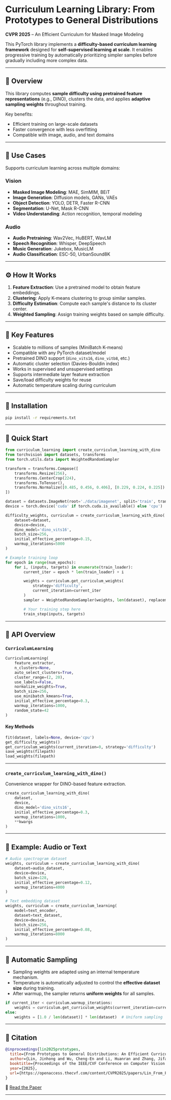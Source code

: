 # Curriculum Learning Library: From Prototypes to General Distributions  
**CVPR 2025** – An Efficient Curriculum for Masked Image Modeling

This PyTorch library implements a **difficulty-based curriculum learning framework** designed for **self-supervised learning at scale**. It enables progressive training by automatically prioritizing simpler samples before gradually including more complex data.

---

## 📌 Overview

This library computes **sample difficulty using pretrained feature representations** (e.g., DINO), clusters the data, and applies **adaptive sampling weights** throughout training.

Key benefits:
- Efficient training on large-scale datasets
- Faster convergence with less overfitting
- Compatible with image, audio, and text domains

---

## 🔬 Use Cases

Supports curriculum learning across multiple domains:

### Vision
- **Masked Image Modeling**: MAE, SimMIM, BEiT
- **Image Generation**: Diffusion models, GANs, VAEs
- **Object Detection**: YOLO, DETR, Faster R-CNN
- **Segmentation**: U-Net, Mask R-CNN
- **Video Understanding**: Action recognition, temporal modeling

### Audio
- **Audio Pretraining**: Wav2Vec, HuBERT, WavLM
- **Speech Recognition**: Whisper, DeepSpeech
- **Music Generation**: Jukebox, MusicLM
- **Audio Classification**: ESC-50, UrbanSound8K

---

## ⚙️ How It Works

1. **Feature Extraction**: Use a pretrained model to obtain feature embeddings.
2. **Clustering**: Apply K-means clustering to group similar samples.
3. **Difficulty Estimation**: Compute each sample's distance to its cluster center.
4. **Weighted Sampling**: Assign training weights based on sample difficulty.

---

## 🔧 Key Features

- Scalable to millions of samples (MiniBatch K-means)
- Compatible with any PyTorch dataset/model
- Pretrained DINO support (`dino_vits16`, `dino_vitb8`, etc.)
- Automatic cluster selection (Davies-Bouldin index)
- Works in supervised and unsupervised settings
- Supports intermediate layer feature extraction
- Save/load difficulty weights for reuse
- Automatic temperature scaling during curriculum

---

## 🚀 Installation

```bash
pip install -r requirements.txt
```

---

## 🔁 Quick Start

```python
from curriculum_learning import create_curriculum_learning_with_dino
from torchvision import datasets, transforms
from torch.utils.data import WeightedRandomSampler

transform = transforms.Compose([
    transforms.Resize(256),
    transforms.CenterCrop(224),
    transforms.ToTensor(),
    transforms.Normalize([0.485, 0.456, 0.406], [0.229, 0.224, 0.225])
])

dataset = datasets.ImageNet(root='./data/imagenet', split='train', transform=transform)
device = torch.device('cuda' if torch.cuda.is_available() else 'cpu')

difficulty_weights, curriculum = create_curriculum_learning_with_dino(
    dataset=dataset,
    device=device,
    dino_model='dino_vits16',
    batch_size=256,
    initial_effective_percentage=0.15,
    warmup_iterations=5000
)

# Example training loop
for epoch in range(num_epochs):
    for i, (inputs, targets) in enumerate(train_loader):
        current_iter = epoch * len(train_loader) + i

        weights = curriculum.get_curriculum_weights(
            strategy='difficulty',
            current_iteration=current_iter
        )
        sampler = WeightedRandomSampler(weights, len(dataset), replacement=True)

        # Your training step here
        train_step(inputs, targets)
```

---

## 🧠 API Overview

### `CurriculumLearning`

```python
CurriculumLearning(
    feature_extractor,
    n_clusters=None,
    auto_select_clusters=True,
    cluster_range=(2, 20),
    use_labels=False,
    normalize_weights=True,
    batch_size=256,
    use_minibatch_kmeans=True,
    initial_effective_percentage=0.3,
    warmup_iterations=1000,
    random_state=42
)
```

#### Key Methods
```python
fit(dataset, labels=None, device='cpu')
get_difficulty_weights()
get_curriculum_weights(current_iteration=0, strategy='difficulty')
save_weights(filepath)
load_weights(filepath)
```

---

### `create_curriculum_learning_with_dino()`

Convenience wrapper for DINO-based feature extraction.

```python
create_curriculum_learning_with_dino(
    dataset,
    device,
    dino_model='dino_vits16',
    initial_effective_percentage=0.3,
    warmup_iterations=1000,
    **kwargs
)
```

---

## 🧪 Example: Audio or Text

```python
# Audio spectrogram dataset
weights, curriculum = create_curriculum_learning_with_dino(
    dataset=audio_dataset,
    device=device,
    batch_size=128,
    initial_effective_percentage=0.12,
    warmup_iterations=4000
)

# Text embedding dataset
weights, curriculum = create_curriculum_learning(
    model=text_encoder,
    dataset=text_dataset,
    device=device,
    batch_size=256,
    initial_effective_percentage=0.08,
    warmup_iterations=8000
)
```

---

## 🔬 Automatic Sampling

- Sampling weights are adapted using an internal temperature mechanism.
- Temperature is automatically adjusted to control the **effective dataset size** during training.
- After warmup, the sampler returns **uniform weights** for all samples.

```python
if current_iter < curriculum.warmup_iterations:
    weights = curriculum.get_curriculum_weights(current_iteration=current_iter)
else:
    weights = [1.0 / len(dataset)] * len(dataset)  # Uniform sampling
```

---

## 📄 Citation

```bibtex
@inproceedings{lin2025prototypes,
  title={From Prototypes to General Distributions: An Efficient Curriculum for Masked Image Modeling},
  author={Lin, Jinhong and Wu, Cheng-En and Li, Huanran and Zhang, Jifan and Hu, Yu Hen and Morgado, Pedro},
  booktitle={Proceedings of the IEEE/CVF Conference on Computer Vision and Pattern Recognition (CVPR)},
  year={2025},
  url={https://openaccess.thecvf.com/content/CVPR2025/papers/Lin_From_Prototypes_to_General_Distributions_An_Efficient_Curriculum_for_Masked_CVPR_2025_paper.pdf}
}
```

📖 [Read the Paper](https://openaccess.thecvf.com/content/CVPR2025/papers/Lin_From_Prototypes_to_General_Distributions_An_Efficient_Curriculum_for_Masked_CVPR_2025_paper.pdf)

---
